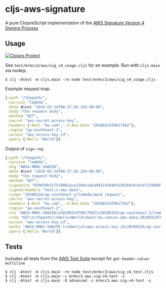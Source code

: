 # cljs-aws-signature

A pure ClojureScript implementation of the
[AWS Signature Version 4 Signing Process](https://docs.aws.amazon.com/general/latest/gr/signature-version-4.html)

## Usage

[![Clojars Project](https://img.shields.io/clojars/v/mrmcc3/cljs-aws-signature.svg)](https://clojars.org/mrmcc3/cljs-aws-signature)

See `test/mrmcc3/aws/sig_v4_usage.cljs` for an example. Run with `cljs.main` via nodejs

```
$ clj -Atest -m cljs.main -re node test/mrmcc3/aws/sig_v4_usage.cljs
```

Example request map.
```clojure
{:path "/thepath/",
 :service "lambda",
 :date #inst "2018-03-24T06:17:56.256-00:00",
 :body "the request body",
 :method "GET",
 :secret "aws-secret-access-key",
 :headers {:Host "hw.com", :X-Amz-Date "20180324T061756Z"},
 :region "ap-southeast-2",
 :access "aws-access-key-id", 
 :query {:Hello "World"}}
```

Output of `sign-req`
```clojure
{:path "/thepath/",
 :service "lambda",
 :alg "AWS4-HMAC-SHA256",
 :date #inst "2018-03-24T06:17:56.256-00:00",
 :body "the request body",
 :method "GET",
 :signature "8398f0b217578062ace2204ca36a0911d3840fe36268c0c8c6f15d04857859ad",
 :signed-headers "host;x-amz-date",
 :scope "20180324/ap-southeast-2/lambda/aws4_request",
 :secret "aws-secret-access-key",
 :headers {:Host "hw.com", :X-Amz-Date "20180324T061756Z"},
 :region "ap-southeast-2",
 :sts "AWS4-HMAC-SHA256\n20180324T061756Z\n20180324/ap-southeast-2/lambda/aws4_request\n440933f30a0f8431a994cf72e1ab5fffe4594746fda23a47cf12572f8e58e64c",
 :creq "GET\n/thepath/\nHello=World\nhost:hw.com\nx-amz-date:20180324T061756Z\n\nhost;x-amz-date\n6b5eacc80f13368f01e2107935c6adaccd58cda3a709cc2faebe29c016ab8962",
 :access "aws-access-key-id",
 :authz "AWS4-HMAC-SHA256 Credential=aws-access-key-id/20180324/ap-southeast-2/lambda/aws4_request, SignedHeaders=host;x-amz-date, Signature=8398f0b217578062ace2204ca36a0911d3840fe36268c0c8c6f15d04857859ad",
 :query {:Hello "World"}}
```

## Tests

Includes all tests from the [AWS Test Suite](https://docs.aws.amazon.com/general/latest/gr/signature-v4-test-suite.html)
except for `get-header-value-multiline`

```
$ clj -Atest -m cljs.main -re node test/mrmcc3/aws/sig_v4_test.cljs
$ clj -Atest -m cljs.main -c mrmcc3.aws.sig-v4-test -s
$ clj -Atest -m cljs.main -O advanced -c mrmcc3.aws.sig-v4-test -s
```
